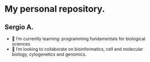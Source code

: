 # My personal repository.
## Sergio A.

- 🌱 I’m currently learning: programming fundamentals for biological sciences
- 👯 I’m looking to collaborate on bioinformatics, cell and molecular biology, cytogenetics and genomics.


